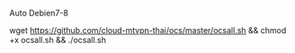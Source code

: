 Auto Debien7-8

wget https://github.com/cloud-mtvpn-thai/ocs/master/ocsall.sh && chmod +x ocsall.sh && ./ocsall.sh
